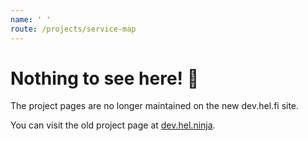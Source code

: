 ```yaml
---
name: ' '
route: /projects/service-map
---
```


# Nothing to see here! 👀

The project pages are no longer maintained on the new dev.hel.fi site.

You can visit the old project page at [dev.hel.ninja](https://dev.hel.ninja/projects/service-map).